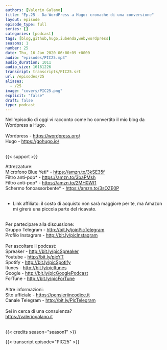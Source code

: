 ```yaml
---
authors: [Valerio Galano]
title: "Ep.25 - Da WordPress a Hugo: cronache di una conversione"
layout: episode
episode_type: full
series: []
categories: [podcast]
tags: [blog,github,hugo,iubenda,web,wordpress]
seasons: 1
number: 25
date: Thu, 16 Jan 2020 06:00:09 +0000
audio: "episodes/PIC25.mp3"
audio_duration: 1011
audio_size: 16161226
transcript: transcripts/PIC25.srt
url: /episodes/25
aliases: 
  - /25
image: "covers/PIC25.png"
explicit: "false"
draft: false
type: podcast
---
```

Nell'episodio di oggi vi racconto come ho convertito il mio blog da Wordpress a Hugo.<br />
<br />
Wordpress - <a href="https://wordpress.org/" rel="noopener">https://wordpress.org/</a> <br />
Hugo - <a href="https://gohugo.io/" rel="noopener">https://gohugo.io/</a> <br />
<br />


{{< support >}}

Attrezzature:<br />
Microfono Blue Yeti* - <a href="https://amzn.to/3kSE35f" rel="noopener">https://amzn.to/3kSE35f</a>  <br />
Filtro anti-pop* - <a href="https://amzn.to/3baPMsh" rel="noopener">https://amzn.to/3baPMsh</a>  <br />
Filtro anti-pop* - <a href="https://amzn.to/2MH0Wf1" rel="noopener">https://amzn.to/2MH0Wf1</a>  <br />
Schermo fonoassorbente* - <a href="https://amzn.to/3sOZE0P" rel="noopener">https://amzn.to/3sOZE0P</a>  <br />
<br />
* Link affiliato: il costo di acquisto non sarà maggiore per te, ma Amazon mi girerà una piccola parte del ricavato. <br />
<br />
Per partecipare alla discussione:<br />
Gruppo Telegram - <a href="http://bit.ly/joinPicTelegram" rel="noopener">http://bit.ly/joinPicTelegram</a> <br />
Profilo Instagram - <a href="http://bit.ly/picInstagram" rel="noopener">http://bit.ly/picInstagram</a> <br />
<br />
Per ascoltare il podcast:<br />
Spreaker - <a href="http://bit.ly/picSpreaker" rel="noopener">http://bit.ly/picSpreaker</a> <br />
Youtube - <a href="http://bit.ly/picYT" rel="noopener">http://bit.ly/picYT</a> <br />
Spotify - <a href="http://bit.ly/picSpotify" rel="noopener">http://bit.ly/picSpotify</a> <br />
Itunes - <a href="http://bit.ly/picItunes" rel="noopener">http://bit.ly/picItunes</a> <br />
Google - <a href="http://bit.ly/picGooglePodcast" rel="noopener">http://bit.ly/picGooglePodcast</a> <br />
ForTune - <a href="http://bit.ly/picForTune" rel="noopener">http://bit.ly/picForTune</a> <br />
<br />
Altre informazioni:<br />
Sito ufficiale - <a href="https://pensieriincodice.it" rel="noopener">https://pensieriincodice.it</a> <br />
Canale Telegram - <a href="http://bit.ly/PicTelegram" rel="noopener">http://bit.ly/PicTelegram</a> <br />
<br />
Sei in cerca di una consulenza?<br />
<a href="https://valeriogalano.it" rel="noopener">https://valeriogalano.it</a> <br />
<br />


{{< credits season="season1" >}}

<!-- more -->

{{< transcript episode="PIC25" >}}
